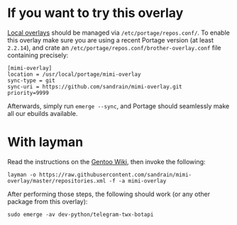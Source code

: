 # If you want to try this overlay

[Local overlays](https://wiki.gentoo.org/wiki/Overlay/Local_overlay) should be
managed via `/etc/portage/repos.conf/`.  To enable this overlay make sure you
are using a recent Portage version (at least `2.2.14`), and crate an
`/etc/portage/repos.conf/brother-overlay.conf` file containing precisely:

```
[mimi-overlay]
location = /usr/local/portage/mimi-overlay
sync-type = git
sync-uri = https://github.com/sandrain/mimi-overlay.git
priority=9999
```

Afterwards, simply run `emerge --sync`, and Portage should seamlessly make all
our ebuilds available.

# With layman

Read the instructions on the
[Gentoo Wiki](http://wiki.gentoo.org/wiki/Layman#Adding_custom_overlays),
then invoke the following:

	layman -o https://raw.githubusercontent.com/sandrain/mimi-overlay/master/repositories.xml -f -a mimi-overlay

After performing those steps, the following should work (or any other package
from this overlay):

	sudo emerge -av dev-python/telegram-twx-botapi

